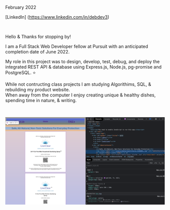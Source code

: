 
February 2022

[LinkedIn] (https://www.linkedin.com/in/debdev3)

</br>

Hello & Thanks for stopping by!

I am a Full Stack Web Developer fellow at Pursuit with an anticipated completion date of June 2022.

My role in this project was to design, develop, test, debug, and deploy the integrated REST API & database using Express.js, Node.js, pg-promise and PostgreSQL.
<span>⭐️</span>

While not contructing class projects I am studying Algorithims, SQL, & rebuilding my product website.
</br>
When away from the computer I enjoy creating unique & healthy dishes, spending time in nature, & writing.

</br>



<img    
    src="./images/liveclear1.png"
    alt="Website in progress"
/>
